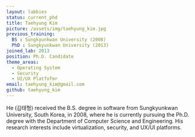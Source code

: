 ```yaml
---
layout: labbies
status: current_phd
title: Taehyung Kim
picture: /assets/img/taehyung_kim.jpg
previous_training:
  BS : Sungkyunkwan University (2008)
  PhD : Sungkyunkwan University (2013)
joined_lab: 2013
position: Ph.D. Candidate
theme_areas:
  - Operating System
  - Security
  - UI/UX Platfofmr
email: taehyung_kim@gmail.com
github: taehyung_kim
---
```


He (김태형) received the B.S. degree in software from Sungkyunkwan University, South
Korea, in 2008, where he is currently pursuing the Ph.D. degree with the
Department of Computer Science and Engineering. His research interests include virtualization, security, and UX/UI platforms. 
